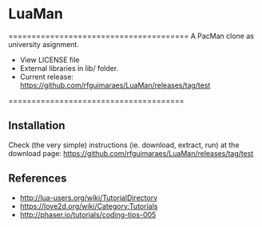 # LuaMan
=======================================
A PacMan clone as university asignment.

- View LICENSE file
- External libraries in lib/ folder.
- Current release: https://github.com/rfguimaraes/LuaMan/releases/tag/test

======================================
## Installation

Check (the very simple) instructions (ie. download, extract, run) at
the download page: https://github.com/rfguimaraes/LuaMan/releases/tag/test

## References

- http://lua-users.org/wiki/TutorialDirectory
- https://love2d.org/wiki/Category:Tutorials
- http://phaser.io/tutorials/coding-tips-005
